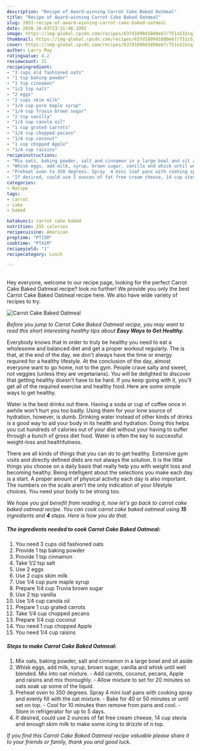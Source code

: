 ```yaml
---
description: "Recipe of Award-winning Carrot Cake Baked Oatmeal"
title: "Recipe of Award-winning Carrot Cake Baked Oatmeal"
slug: 2051-recipe-of-award-winning-carrot-cake-baked-oatmeal
date: 2020-10-03T23:31:46.199Z
image: https://img-global.cpcdn.com/recipes/637d1899d1880eb7/751x532cq70/carrot-cake-baked-oatmeal-recipe-main-photo.jpg
thumbnail: https://img-global.cpcdn.com/recipes/637d1899d1880eb7/751x532cq70/carrot-cake-baked-oatmeal-recipe-main-photo.jpg
cover: https://img-global.cpcdn.com/recipes/637d1899d1880eb7/751x532cq70/carrot-cake-baked-oatmeal-recipe-main-photo.jpg
author: Larry May
ratingvalue: 4.2
reviewcount: 15
recipeingredient:
- "3 cups old fashioned oats"
- "1 tsp baking powder"
- "1 tsp cinnamon"
- "1/2 tsp salt"
- "2 eggs"
- "2 cups skim milk"
- "1/4 cup pure maple syrup"
- "1/4 cup Truvia brown sugar"
- "2 tsp vanilla"
- "1/4 cup canola oil"
- "1 cup grated carrots"
- "1/4 cup chopped pecans"
- "1/4 cup coconut"
- "1 cup chopped Apple"
- "1/4 cup raisins"
recipeinstructions:
- "Mix oats, baking powder, salt and cinnamon in a large bowl and sit aside"
- "Whisk eggs, add milk, syrup, brown sugar, vanilla and whisk until well blended. Mix into oat mixture. Add carrots, coconut, pecans, Apple and raisins and mix thoroughly. Allow mixture to set for 20 minutes so oats soak up some of the liquid."
- "Preheat oven to 350 degrees. Spray  4 mini loaf pans with cooking spray and evenly fill with the oat mixture. Bake for 40 or 50 minutes or until set on top. Cool for 10 minutes then remove from pans and cool. Store in refrigerator for up to 5 days."
- "If desired, could use 2 ounces of fat free cream cheese, 14 cup stevia and enough skim milk to make some icing to drizzle of n top."
categories:
- Recipe
tags:
- carrot
- cake
- baked

katakunci: carrot cake baked 
nutrition: 255 calories
recipecuisine: American
preptime: "PT15M"
cooktime: "PT41M"
recipeyield: "1"
recipecategory: Lunch

---
```

<br>
Hey everyone, welcome to our recipe page, looking for the perfect Carrot Cake Baked Oatmeal recipe? look no further! We provide you only the best Carrot Cake Baked Oatmeal recipe here. We also have wide variety of recipes to try.
<br>


![Carrot Cake Baked Oatmeal](https://img-global.cpcdn.com/recipes/637d1899d1880eb7/751x532cq70/carrot-cake-baked-oatmeal-recipe-main-photo.jpg)

<i>Before you jump to Carrot Cake Baked Oatmeal recipe, you may want to read this short interesting healthy tips about <strong>Easy Ways to Get Healthy</strong>.</i>

Everybody knows that in order to truly be healthy you need to eat a wholesome and balanced diet and get a proper workout regularly. The  is that, at the end of the day, we don't always have the time or energy required for a healthy lifestyle. At the conclusion of the day, almost everyone want to go home, not to the gym. People crave salty and sweet, not veggies (unless they are vegetarians). You will be delighted to discover that getting healthy doesn't have to be hard. If you keep going with it, you'll get all of the required exercise and healthy food. Here are some simple ways to get healthy.

Water is the best drinks out there. Having a soda or cup of coffee once in awhile won't hurt you too badly. Using them for your lone source of hydration, however, is dumb. Drinking water instead of other kinds of drinks is a good way to aid your body in its health and hydration. Doing this helps you cut hundreds of calories out of your diet without your having to suffer through a bunch of gross diet food. Water is often the key to successful weight-loss and healthfulness.

There are all kinds of things that you can do to get healthy. Extensive gym visits and directly defined diets are not always the solution. It is the little things you choose on a daily basis that really help you with weight loss and becoming healthy. Being intelligent about the selections you make each day is a start. A proper amount of physical activity each day is also important. The numbers on the scale aren't the only indication of your lifestyle choices. You need your body to be strong too. 


<i>We hope you got benefit from reading it, now let's go back to carrot cake baked oatmeal recipe. You can cook carrot cake baked oatmeal using <strong>15</strong> ingredients and <strong>4</strong> steps. Here is how you do that.
</i>

##### The ingredients needed to cook Carrot Cake Baked Oatmeal:

1. You need 3 cups old fashioned oats
1. Provide 1 tsp baking powder
1. Provide 1 tsp cinnamon
1. Take 1/2 tsp salt
1. Use 2 eggs
1. Use 2 cups skim milk
1. Use 1/4 cup pure maple syrup
1. Prepare 1/4 cup Truvia brown sugar
1. Use 2 tsp vanilla
1. Use 1/4 cup canola oil
1. Prepare 1 cup grated carrots
1. Take 1/4 cup chopped pecans
1. Prepare 1/4 cup coconut
1. You need 1 cup chopped Apple
1. You need 1/4 cup raisins


##### Steps to make Carrot Cake Baked Oatmeal:

1. Mix oats, baking powder, salt and cinnamon in a large bowl and sit aside
1. Whisk eggs, add milk, syrup, brown sugar, vanilla and whisk until well blended. Mix into oat mixture. - Add carrots, coconut, pecans, Apple and raisins and mix thoroughly. - Allow mixture to set for 20 minutes so oats soak up some of the liquid.
1. Preheat oven to 350 degrees. Spray  4 mini loaf pans with cooking spray and evenly fill with the oat mixture. - Bake for 40 or 50 minutes or until set on top. - Cool for 10 minutes then remove from pans and cool. - Store in refrigerator for up to 5 days.
1. If desired, could use 2 ounces of fat free cream cheese, 14 cup stevia and enough skim milk to make some icing to drizzle of n top.


<i>If you find this Carrot Cake Baked Oatmeal recipe valuable please share it to your friends or family, thank you and good luck.</i>
